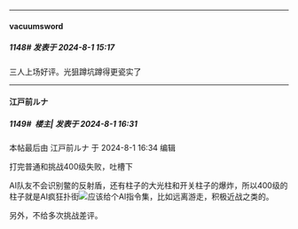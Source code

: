 ﻿
*****

####  vacuumsword  
##### 1148#       发表于 2024-8-1 15:17

三人上场好评。光狙蹲坑蹲得更瓷实了


*****

####  江戸前ルナ  
##### 1149#         楼主| 发表于 2024-8-1 16:31

 本帖最后由 江戸前ルナ 于 2024-8-1 16:34 编辑 

打完普通和挑战400级失败，吐槽下

AI队友不会识别鳖的反射盾，还有柱子的大光柱和开关柱子的爆炸，所以400级的柱子就是AI疯狂扑街<img src="https://static.saraba1st.com/image/smiley/face2017/067.png" referrerpolicy="no-referrer">应该给个AI指令集，比如远离游走，积极近战之类的。

另外，不给多次挑战差评。

